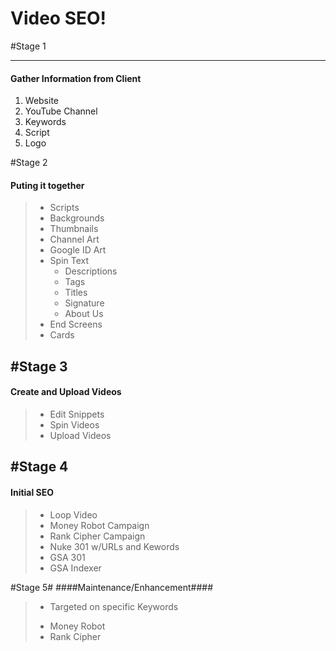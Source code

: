 Video SEO!
===================

#Stage 1
---- ---------

#### <i class="icon-file"></i> Gather Information from Client
1. Website
2. YouTube Channel
3. Keywords
4. Script
5. Logo

#Stage 2
#### <i class="icon-file"></i> Puting it together
> - Scripts
> - Backgrounds
> - Thumbnails
> - Channel Art
> - Google ID Art
> - Spin Text
>   * Descriptions
>   * Tags
>   * Titles
>   * Signature
>   * About Us
>  - End Screens
>  - Cards

#Stage 3
-------------
#### <i class="icon-video"></i> Create and Upload Videos

>- Edit Snippets
> - Spin Videos
> - Upload Videos


#Stage 4
-------------
#### Initial SEO
> - Loop Video
> - Money Robot Campaign
> -  Rank Cipher Campaign
> - Nuke 301 w/URLs and Kewords
> - GSA 301
> - GSA Indexer

#Stage 5#
####Maintenance/Enhancement####
> - Targeted on specific Keywords
>  * Money Robot
>  * Rank Cipher
